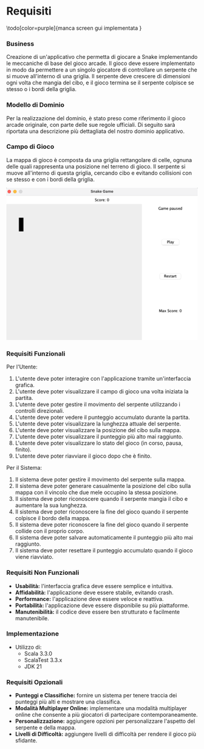 # Requisiti

\todo[color=purple]{manca screen gui implementata }

### Business

Creazione di un'applicativo che permetta di giocare a Snake implementando le meccaniche di base del gioco arcade. Il gioco deve essere implementato in modo da permettere a un singolo giocatore di controllare un serpente che si muove all'interno di una griglia. Il serpente deve crescere di dimensioni ogni volta che mangia del cibo, e il gioco termina se il serpente colpisce se stesso o i bordi della griglia.

### Modello di Dominio

Per la realizzazione del dominio, è stato preso come riferimento il gioco arcade originale, con parte delle sue regole ufficiali. Di seguito sarà riportata una descrizione più dettagliata del nostro dominio applicativo.

### Campo di Gioco

La mappa di gioco è composta da una griglia rettangolare di celle, ognuna delle quali rappresenta una posizione nel terreno di gioco. Il serpente si muove all'interno di questa griglia, cercando cibo e evitando collisioni con se stesso e con i bordi della griglia.

![Campo di Gioco](img/campodagioco.png)

### Requisiti Funzionali

Per l'Utente:
1. L'utente deve poter interagire con l'applicazione tramite un'interfaccia grafica.
2. L'utente deve poter visualizzare il campo di gioco una volta iniziata la partita.
3. L'utente deve poter gestire il movimento del serpente utilizzando i controlli direzionali.
4. L'utente deve poter vedere il punteggio accumulato durante la partita.
5. L'utente deve poter visualizzare la lunghezza attuale del serpente.
6. L'utente deve poter visualizzare la posizione del cibo sulla mappa.
7. L'utente deve poter visualizzare il punteggio più alto mai raggiunto.
8. L'utente deve poter visualizzare lo stato del gioco (in corso, pausa, finito).
9. L'utente deve poter riavviare il gioco dopo che è finito.

Per il Sistema:
1. Il sistema deve poter gestire il movimento del serpente sulla mappa.
2. Il sistema deve poter generare casualmente la posizione del cibo sulla mappa con il vincolo che due mele occupino la stessa posizione.
3. Il sistema deve poter riconoscere quando il serpente mangia il cibo e aumentare la sua lunghezza.
4. Il sistema deve poter riconoscere la fine del gioco quando il serpente colpisce il bordo della mappa.
5. Il sistema deve poter riconoscere la fine del gioco quando il serpente collide con il proprio corpo.
6. Il sistema deve poter salvare automaticamente il punteggio più alto mai raggiunto.
7. Il sistema deve poter resettare il punteggio accumulato quando il gioco viene riavviato.

### Requisiti Non Funzionali
- **Usabilità:** l'interfaccia grafica deve essere semplice e intuitiva.
- **Affidabilità:** l'applicazione deve essere stabile, evitando crash.
- **Performance:** l'applicazione deve essere veloce e reattiva.
- **Portabilità:** l'applicazione deve essere disponibile su più piattaforme.
- **Manutenibilità:** il codice deve essere ben strutturato e facilmente manutenibile.

### Implementazione
- Utilizzo di:
    - Scala 3.3.0
    - ScalaTest 3.3.x
    - JDK 21

### Requisiti Opzionali
- **Punteggi e Classifiche:** fornire un sistema per tenere traccia dei punteggi più alti e mostrare una classifica.
- **Modalità Multiplayer Online:** implementare una modalità multiplayer online che consente a più giocatori di partecipare contemporaneamente.
- **Personalizzazione:** aggiungere opzioni per personalizzare l'aspetto del serpente e della mappa.
- **Livelli di Difficoltà:** aggiungere livelli di difficoltà per rendere il gioco più sfidante.
